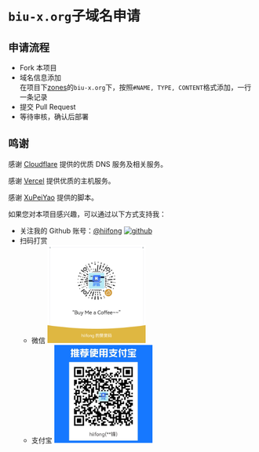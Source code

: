 # `biu-x.org`子域名申请
## 申请流程

- Fork 本项目
- 域名信息添加  
  在项目下[zones](./zones)的`biu-x.org`下，按照`#NAME, TYPE, CONTENT`格式添加，一行一条记录
- 提交 Pull Request
- 等待审核，确认后部署

## 鸣谢

感谢 [Cloudflare](https://www.cloudflare.com/) 提供的优质 DNS 服务及相关服务。

感谢 [Vercel](https://vercel.com) 提供优质的主机服务。

感谢 [XuPeiYao](https://github.com/XuPeiYao/cloudflare-dns-update-sample) 提供的脚本。

如果您对本项目感兴趣，可以通过以下方式支持我：

- 关注我的 Github 账号：[@hiifong](https://github.com/hiifong) [![github](https://img.shields.io/github/followers/hiifong.svg?style=social&label=Followers)](https://github.com/hiifong)
- 扫码打赏
  - 微信
    <img src="./WeChat.png" width="200px" height="200px" />
  - 支付宝
    <img src="./Alipay.jpg" width="200px" height="200px" />
